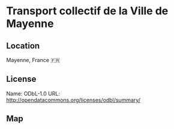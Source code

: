 # Transport collectif de la Ville de Mayenne
    
## Location

Mayenne, France 🇫🇷

## License

Name: ODbL-1.0
URL: http://opendatacommons.org/licenses/odbl/summary/

## Map

<WorldMap topic="public-transport/rtfs-rt/Transport_collectif_de_la_Ville_de_Mayenne/vehicle_positions/#" />
